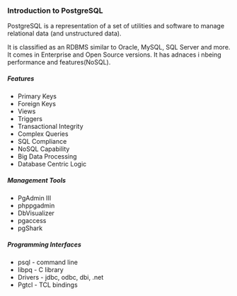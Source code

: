 ###  Introduction to PostgreSQL

PostgreSQL is a representation of a set of utilities and software to manage relational data (and unstructured data).

It is classified as an RDBMS similar to Oracle, MySQL, SQL Server and more. It comes in Enterprise and Open Source versions. It has adnaces i nbeing performance and features(NoSQL).

##### Features
 - Primary Keys
 - Foreign Keys
 - Views
 - Triggers
 - Transactional Integrity
 - Complex Queries
 - SQL Compliance
 - NoSQL Capability
 - Big Data Processing
 - Database Centric Logic


##### Management Tools
 - PgAdmin III
 - phppgadmin
 - DbVisualizer
 - pgaccess
 - pgShark

##### Programming Interfaces
 - psql - command line
 - libpq - C library
 - Drivers - jdbc, odbc, dbi, .net
 - Pgtcl - TCL bindings
